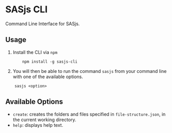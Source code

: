 # SASjs CLI

Command Line Interface for SASjs.

## Usage

1. Install the CLI via `npm`
   ```
       npm install -g sasjs-cli
   ```
2. You will then be able to run the command `sasjs` from your command line with one of the available options.

```
    sasjs <option>
```

## Available Options

- `create`: creates the folders and files specified in `file-structure.json`, in the current working directory.
- `help`: displays help text.
